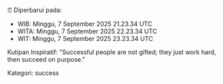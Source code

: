 ⏰ Diperbarui pada:
- WIB: Minggu, 7 September 2025 21.23.34 UTC
- WITA: Minggu, 7 September 2025 22.23.34 UTC
- WIT: Minggu, 7 September 2025 23.23.34 UTC

Kutipan Inspiratif:
"Successful people are not gifted; they just work hard, then succeed on purpose."


Kategori: success

